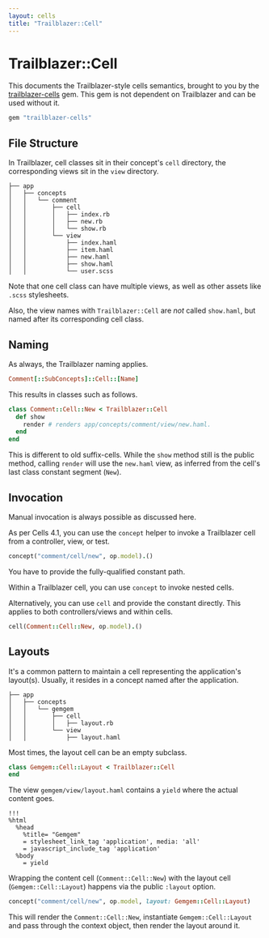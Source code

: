 ```yaml
---
layout: cells
title: "Trailblazer::Cell"
---
```


# Trailblazer::Cell

This documents the Trailblazer-style cells semantics, brought to you by the [trailblazer-cells](https://github.com/trailblazer/trailblazer-cells) gem. This gem is not dependent on Trailblazer and can be used without it.

```ruby
gem "trailblazer-cells"
```

## File Structure

In Trailblazer, cell classes sit in their concept's `cell` directory, the corresponding views sit in the `view` directory.

```
├── app
│   ├── concepts
│   │   └── comment
│   │       ├── cell
│   │       │   ├── index.rb
│   │       │   ├── new.rb
│   │       │   └── show.rb
│   │       └── view
│   │           ├── index.haml
│   │           ├── item.haml
│   │           ├── new.haml
│   │           ├── show.haml
│   │           └── user.scss

```

Note that one cell class can have multiple views, as well as other assets like `.scss` stylesheets.

Also, the view names with `Trailblazer::Cell` are *not* called `show.haml`, but named after its corresponding cell class.

## Naming

As always, the Trailblazer naming applies.

```ruby
Comment[::SubConcepts]::Cell::[Name]
```

This results in classes such as follows.


```ruby
class Comment::Cell::New < Trailblazer::Cell
  def show
    render # renders app/concepts/comment/view/new.haml.
  end
end
```

This is different to old suffix-cells. While the `show` method still is the public method, calling `render` will use the `new.haml` view, as inferred from the cell's last class constant segment (`New`).

## Invocation

Manual invocation is always possible as discussed here.

As per Cells 4.1, you can use the `concept` helper to invoke a Trailblazer cell from a controller, view, or test.

```ruby
concept("comment/cell/new", op.model).()
```

You have to provide the fully-qualified constant path.

Within a Trailblazer cell, you can use `concept` to invoke nested cells.

Alternatively, you can use `cell` and provide the constant directly. This applies to both controllers/views and within cells.

```ruby
cell(Comment::Cell::New, op.model).()
```

## Layouts

It's a common pattern to maintain a cell representing the application's layout(s). Usually, it resides in a concept named after the application.

```
├── app
│   ├── concepts
│   │   └── gemgem
│   │       ├── cell
│   │       │   ├── layout.rb
│   │       └── view
│   │           ├── layout.haml
```

Most times, the layout cell can be an empty subclass.

```ruby
class Gemgem::Cell::Layout < Trailblazer::Cell
end
```

The view `gemgem/view/layout.haml` contains a `yield` where the actual content goes.

```
!!!
%html
  %head
    %title= "Gemgem"
    = stylesheet_link_tag 'application', media: 'all'
    = javascript_include_tag 'application'
  %body
    = yield
```

Wrapping the content cell (`Comment::Cell::New`) with the layout cell (`Gemgem::Cell::Layout`) happens via the public `:layout` option.

```ruby
concept("comment/cell/new", op.model, layout: Gemgem::Cell::Layout)
```

This will render the `Comment::Cell::New`, instantiate `Gemgem::Cell::Layout` and pass through the context object, then render the layout around it.
